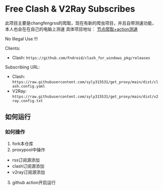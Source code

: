 # Free Clash & V2Ray Subscribes

此项目主要是changfengrss的爬取，现在有新的爬虫项目，并且自带测速功能，本人也会在在自己的电脑上测速
具体项目地址：
[节点爬取+action测速](https://github.com/vveg26/GetNode)

No Illegal Use !!!

Clients:

- Clash: `https://github.com/Fndroid/clash_for_windows_pkg/releases`

Subscribing URL:

- Clash: `https://raw.githubusercontent.com/syly315531/get_proxy/main/dist/clash.config.yaml`
- V2Ray: `https://raw.githubusercontent.com/syly315531/get_proxy/main/dist/v2ray.config.txt`

## 如何运行
### 如何操作
1. fork本仓库
2. proxypool中操作 
  - rss订阅源添加
  - clash订阅源添加
  - v2ray订阅源添加
3. github action开启运行
